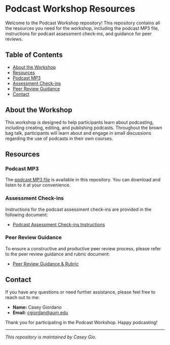 # Podcast Workshop Resources

Welcome to the Podcast Workshop repository! This repository contains all the resources you need for the workshop, including the podcast MP3 file, instructions for podcast assessment check-ins, and guidance for peer reviews.

## Table of Contents

- [About the Workshop](#about-the-workshop)
- [Resources](#resources)
- [Podcast MP3](#podcast-mp3)
- [Assessment Check-ins](#assessment-check-ins)
- [Peer Review Guidance](#peer-review-guidance)
- [Contact](#contact)

## About the Workshop

This workshop is designed to help participants learn about podcasting, including creating, editing, and publishing podcasts. Throughout the brown bag talk, participants will learn about and engage in small discussions regarding the use of podcasts in their own courses. 

## Resources

### Podcast MP3

The [podcast MP3 file](path/to/your/podcast.mp3) is available in this repository. You can download and listen to it at your convenience.

### Assessment Check-ins

Instructions for the podcast assessment check-ins are provided in the following document:

- [Podcast Assessment Check-ins Instructions](PK)

### Peer Review Guidance

To ensure a constructive and productive peer review process, please refer to the peer review guidance and rubric document:

- [Peer Review Guidance & Rubric](path/to/peer_review_guidance_and_rubric.md)

## Contact

If you have any questions or need further assistance, please feel free to reach out to me:

- **Name:** Casey Giordano
- **Email:** [cgiordan@aum.edu](mailto:cgiordan@aum.edu)

Thank you for participating in the Podcast Workshop. Happy podcasting!

---

*This repository is maintained by Casey Gio.*
